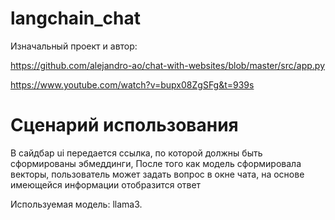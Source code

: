 # langchain_chat

Изначальный проект и автор:

https://github.com/alejandro-ao/chat-with-websites/blob/master/src/app.py


https://www.youtube.com/watch?v=bupx08ZgSFg&t=939s


# Сценарий использования

В сайдбар ui передается ссылка, по которой должны быть сформированы эбмеддинги,
После того как модель сформировала векторы, пользователь может задать вопрос в окне чата, 
на основе имеющейся информации отобразится ответ

Используемая модель: llama3.

